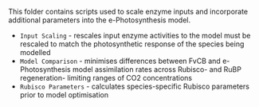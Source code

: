 This folder contains scripts used to scale enzyme inputs and incorporate additional parameters into the e-Photosynthesis model.

- `Input Scaling` - rescales input enzyme activities to the model must be rescaled to match the photosynthetic response of the species being modelled
- `Model Comparison` - minimises differences between FvCB and e-Photosynthesis model assimilation rates across Rubisco- and RuBP regeneration- limiting ranges of CO2 concentrations
- `Rubisco Parameters` - calculates species-specific Rubisco parameters prior to model optimisation
